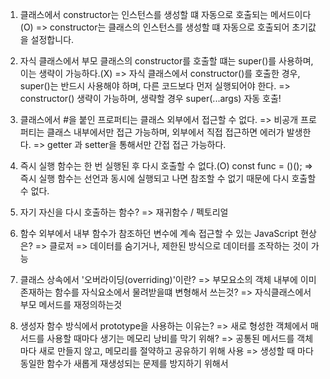 1. 클래스에서 constructor는 인스턴스를 생성할 떄 자동으로 호출되는 메서드이다(O)
   => constructor는 클래스의 인스턴스를 생성할 떄 자동으로 호출되어 초기값을 설정합니다.

2. 자식 클래스에서 부모 클래스의 constructor를 호출할 떄는 super()를 사용하며, 이는 생략이 가능하다.(X)
   => 자식 클래스에서 constructor()를 호출한 경우, super()는 반드시 사용해야 하며, 다른 코드보다 먼저 실행되어야 한다.
   => constructor() 생략이 가능하며, 생략할 경우 super(...args) 자동 호출!

3. 클래스에서 #을 붙인 프로퍼티는 클래스 외부에서 접근할 수 없다.
   => 비공개 프로퍼티는 클래스 내부에서만 접근 가능하며, 외부에서 직접 접근하면 에러가 발생한다.
   => getter 과 setter을 통해서만 간접 접근 가능하다.

4. 즉시 실행 함수는 한 번 실행된 후 다시 호출할 수 없다.(O)
   const func = ()();
   => 즉시 실행 함수는 선언과 동시에 실행되고 나면 참조할 수 없기 때문에 다시 호출할 수 없다.

5. 자기 자신을 다시 호출하는 함수?
   => 재귀함수 / 펙토리얼

6. 함수 외부에서 내부 함수가 참조하던 변수에 계속 접근할 수 있는 JavaScript 현상은?
   => 클로저
   => 데이터를 숨기거나, 제한된 방식으로 데이터를 조작하는 것이 가능

7. 클래스 상속에서 '오버라이딩(overriding)'이란?
   => 부모요소의 객체 내부에 이미 존재하는 함수를 자식요소에서 물려받을떄 변형해서 쓰는것?
   => 자식클래스에서 부모 메서드를 재정의하는것

8. 생성자 함수 방식에서 prototype을 사용하는 이유는?
   => 새로 형성한 객체에서 매서드를 사용할 때마다 생기는 메모리 낭비를 막기 위해?
   => 공통된 메서드를 객체마다 새로 만들지 않고, 메모리를 절약하고 공유하기 위해 사용
   => 생성할 때 마다 동일한 함수가 새롭게 재생성되는 문제를 방지하기 위해서

